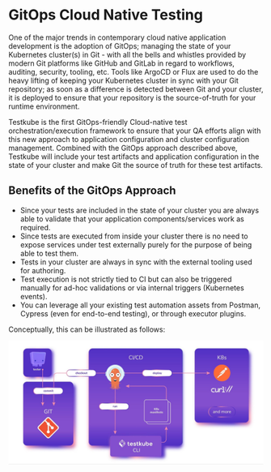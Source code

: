 # GitOps Cloud Native Testing

One of the major trends in contemporary cloud native application development is the adoption of GitOps; managing the state of your Kubernetes cluster(s) in Git - with all the bells and whistles provided by modern Git platforms like GitHub and GitLab in regard to workflows, auditing, security, tooling, etc. Tools like ArgoCD or Flux are used to do the heavy lifting of keeping your Kubernetes cluster in sync with your Git repository; as soon as a difference is detected between Git and your cluster, it is deployed to ensure that your repository is the source-of-truth for your runtime environment.

Testkube is the first GitOps-friendly Cloud-native test orchestration/execution framework to ensure that your QA efforts align with this new approach to application configuration and cluster configuration management. Combined with the GitOps approach described above, Testkube will include your test artifacts and application configuration in the state of your cluster and make Git the source of truth for these test artifacts.

## Benefits of the GitOps Approach

- Since your tests are included in the state of your cluster you are always able to validate that your application components/services work as required.
- Since tests are executed from inside your cluster there is no need to expose services under test externally purely for the purpose of being able to test them.
- Tests in your cluster are always in sync with the external tooling used for authoring.
- Test execution is not strictly tied to CI but can also be triggered manually for ad-hoc validations or via internal triggers (Kubernetes events).
- You can leverage all your existing test automation assets from Postman, Cypress (even for end-to-end testing), or through executor plugins.

Conceptually, this can be illustrated as follows:

![GitOps CLoud Testing](../../../img/GitOps-cloud-testing.jpeg)